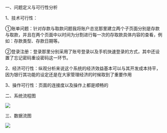 一、问题定义与可行性分析

1、技术可行性：

①账单问题：针对存款与取款问题我将账户总览那里建立两个子页面分别是存款与取款，并且在两个页面中以时间为分割进行每一次的存取款具体内容的查看，例如：存款类型、存款日期等。

②登录注册：登录那里分别采用了账号登录以及手机快速登录的方式，其中还设置了忘记密码重设密码这一环节。

2、经济可行性：纵观分析来说这个系统的经济效益基本可以与其开发成本持平，因为银行其功能的设定还是在大家管理经济的时候取到了重要作用

3、操作可行性：页面的连接度以及操作上都是顺畅的

二、系统流程图

![](C:\Users\Amor\Desktop\系统流程图.png)

三、数据流图

![](C:\Users\Amor\Desktop\数据流图.png)